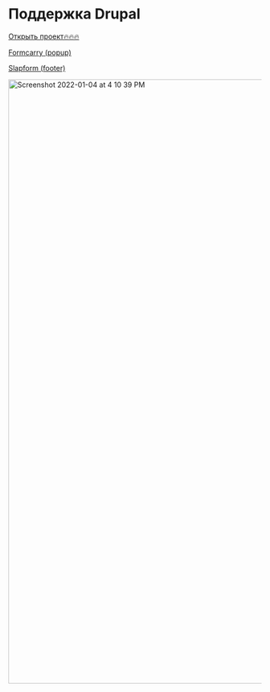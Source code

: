 # Поддержка Drupal

<p><a href="https://vvelts.github.io/web_project/public/index.html" target="_blank">Открыть проект🔥🔥🔥</a></p>
<p><a href="https://formcarry.com/profile/form/u0wQgHHpKwB/submissions" target="_blank">Formcarry (popup)</a></p>
<p><a href="https://slapform.com/dashboard/forms/edit/?formId=D5Rmskopu" target="_blank">Slapform (footer)</a></p>

<img width="1200" alt="Screenshot 2022-01-04 at 4 10 39 PM" src="https://user-images.githubusercontent.com/90384654/148064065-a07d2d0d-edd8-4c43-9b73-52e672428825.png">
